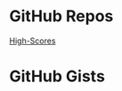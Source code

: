 GitHub Repos
============
[High-Scores][1]

GitHub Gists
============

[1]: https://github.com/tjferry14/High-Scores

